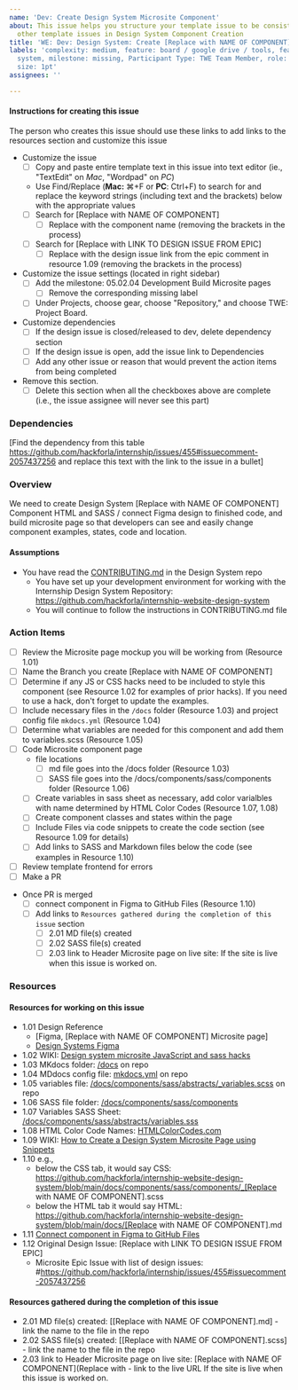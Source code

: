 ```yaml
---
name: 'Dev: Create Design System Microsite Component'
about: This issue helps you structure your template issue to be consistent with our
  other template issues in Design System Component Creation
title: 'WE: Dev: Design System: Create [Replace with NAME OF COMPONENT]'
labels: 'complexity: medium, feature: board / google drive / tools, feature: design
  system, milestone: missing, Participant Type: TWE Team Member, role: engineering,
  size: 1pt'
assignees: ''

---
```


#### Instructions for creating this issue
The person who creates this issue should use these links to add links to the resources section and customize this issue
- Customize the issue
    - [ ] Copy and paste entire template text in this issue into text editor (ie., "TextEdit" on _Mac_, "Wordpad" on _PC_)
    - Use Find/Replace (**Mac:** ⌘+F or **PC**: Ctrl+F) to search for and replace the keyword strings (including text and the brackets) below with the appropriate values 
    - [ ] Search for [Replace with NAME OF COMPONENT]
       - [ ] Replace with the component name (removing the brackets in the process)
    - [ ] Search for [Replace with LINK TO DESIGN ISSUE FROM EPIC]
       - [ ] Replace with the design issue link from the epic comment in resource 1.09 (removing the brackets in the process)
- Customize the issue settings (located in right sidebar)
    - [ ] Add the milestone: 05.02.04 Development Build Microsite pages
       - [ ] Remove the corresponding missing label
    - [ ] Under Projects, choose gear, choose "Repository," and choose TWE: Project Board.
- Customize dependencies 
    - [ ] If the design issue is closed/released to dev, delete dependency section
    - [ ] If the design issue is open, add the issue link to Dependencies
    - [ ] Add any other issue or reason that would prevent the action items from being completed
- Remove this section.
    - [ ] Delete this section when all the checkboxes above are complete (i.e., the issue assignee will never see this part)

### Dependencies
[Find the dependency from this table https://github.com/hackforla/internship/issues/455#issuecomment-2057437256 and replace this text with the link to the issue in a bullet]

### Overview
We need to create Design System [Replace with NAME OF COMPONENT] Component HTML and SASS / connect Figma design to finished code, and build microsite page so that developers can see and easily change component examples, states, code and location.

#### Assumptions
- You have read the [CONTRIBUTING.md](https://github.com/hackforla/internship-website-design-system/blob/main/CONTRIBUTING.md) in the Design System repo
  - You have set up your development environment for working with the Internship Design System Repository: https://github.com/hackforla/internship-website-design-system
  - You will continue to follow the instructions in CONTRIBUTING.md file

### Action Items
- [ ] Review the Microsite page mockup you will be working from (Resource 1.01)
- [ ] Name the Branch you create [Replace with NAME OF COMPONENT]
- [ ] Determine if any JS or CSS hacks need to be included to style this component (see Resource 1.02 for examples of prior hacks).  If you need to use a hack, don't forget to update the examples.
- [ ] Include necessary files in the `/docs` folder (Resource 1.03) and project config file `mkdocs.yml` (Resource 1.04)
- [ ] Determine what variables are needed for this component and add them to variables.scss (Resource 1.05)
- [ ] Code Microsite component page
   - file locations
     - [ ] md file goes into the /docs folder (Resource 1.03) 
     - [ ] SASS file goes into the /docs/components/sass/components folder (Resource 1.06)
   - [ ] Create variables in sass sheet as necessary, add color varialbles with name determined by HTML Color Codes (Resource 1.07, 1.08)
   - [ ] Create component classes and states within the page
   - [ ] Include Files via code snippets to create the code section (see Resource 1.09 for details)
   - [ ] Add links to SASS and Markdown files below the code (see examples in Resource 1.10)
- [ ] Review template frontend for errors 
- [ ] Make a PR
- Once PR is merged
   - [ ] connect component in Figma to GitHub Files (Resource 1.10)
   - [ ] Add links to `Resources gathered during the completion of this issue` section
      - [ ] 2.01 MD file(s) created
      - [ ] 2.02 SASS file(s) created
      - [ ] 2.03 link to Header Microsite page on live site: If the site is live when this issue is worked on.

### Resources
#### Resources for working on this issue
- 1.01 Design Reference
   -  [Figma, [Replace with NAME OF COMPONENT] Microsite page]
   - [Design Systems Figma](https://www.figma.com/file/TTRS2FWXsrymHYpPJL1IdH/Internship-Team-Main-file?type=design&node-id=2%3A45&mode=design&t=jgMN8QdoLnh9F7MT-1)
- 1.02 WIKI: [Design system microsite JavaScript and sass hacks](https://github.com/hackforla/internship/wiki/Design-system-microsite-javascript-and-sass-hacks.md)
- 1.03 MKdocs folder: [/docs](https://github.com/hackforla/internship-website-design-system/tree/main/docs) on repo
- 1.04 MDdocs config file: [mkdocs.yml](https://github.com/hackforla/internship-website-design-system/blob/main/mkdocs.yml) on repo
- 1.05 variables file: [/docs/components/sass/abstracts/_variables.scss](https://github.com/hackforla/internship-website-design-system/tree/main/docs/components/sass/abstracts) on repo
- 1.06 SASS file folder: [/docs/components/sass/components](https://github.com/hackforla/internship-website-design-system/tree/main/docs/components/sass/components)
- 1.07 Variables SASS Sheet: [/docs/components/sass/abstracts/variables.sss](https://github.com/hackforla/internship-website-design-system/tree/main/docs/components/sass/abstracts/variables.scss)
- 1.08 HTML Color Code Names: [HTMLColorCodes.com](https://htmlcolorcodes.com)
- 1.09 WIKI: [How to Create a Design System Microsite Page using Snippets](https://github.com/hackforla/internship/wiki/How-to-Create-a-Design-System-Microsite-Page-using-Snippets)
- 1.10 e.g., 
   - below the CSS tab, it would say CSS: https://github.com/hackforla/internship-website-design-system/blob/main/docs/components/sass/components/_[Replace with NAME OF COMPONENT].scss
   - below the HTML tab it would say HTML: https://github.com/hackforla/internship-website-design-system/blob/main/docs/[Replace with NAME OF COMPONENT].md
- 1.11 [Connect component in Figma to GitHub Files](https://github.com/hackforla/internship/wiki/Connect-component-in-Figma-to-GitHub-Files)
- 1.12 Original Design Issue: [Replace with LINK TO DESIGN ISSUE FROM EPIC]
   - Microsite Epic Issue with list of design issues: #https://github.com/hackforla/internship/issues/455#issuecomment-2057437256

#### Resources gathered during the completion of this issue
- 2.01 MD file(s) created: [[Replace with NAME OF COMPONENT].md] - link the name to the file in the repo
- 2.02 SASS file(s) created: [[Replace with NAME OF COMPONENT].scss] - link the name to the file in the repo
- 2.03 link to Header Microsite page on live site: [Replace with NAME OF COMPONENT](Replace with - link to the live URL If the site is live when this issue is worked on.
